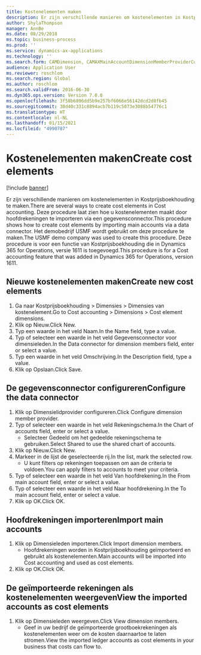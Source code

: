 ```yaml
---
title: Kostenelementen maken
description: Er zijn verschillende manieren om kostenelementen in Kostprijsboekhouding te maken.
author: ShylaThompson
manager: AnnBe
ms.date: 08/29/2018
ms.topic: business-process
ms.prod: ''
ms.service: dynamics-ax-applications
ms.technology: ''
ms.search.form: CAMDimension, CAMAXMainAccountDimensionMemberProviderConfiguration, CAMDimensionMember
audience: Application User
ms.reviewer: roschlom
ms.search.region: Global
ms.author: roschlom
ms.search.validFrom: 2016-06-30
ms.dyn365.ops.version: Version 7.0.0
ms.openlocfilehash: 3f58b6896dd5b9e257bf6066e56142dcd2d8fb45
ms.sourcegitcommit: 38d40c331c8894acb7b119c5073e3088b54776c1
ms.translationtype: HT
ms.contentlocale: nl-NL
ms.lasthandoff: 01/15/2021
ms.locfileid: "4990787"
---
```

# <a name="create-cost-elements"></a><span data-ttu-id="dca98-103">Kostenelementen maken</span><span class="sxs-lookup"><span data-stu-id="dca98-103">Create cost elements</span></span> 

[!include [banner](../../includes/banner.md)]

<span data-ttu-id="dca98-104">Er zijn verschillende manieren om kostenelementen in Kostprijsboekhouding te maken.</span><span class="sxs-lookup"><span data-stu-id="dca98-104">There are several ways to create cost elements in Cost accounting.</span></span> <span data-ttu-id="dca98-105">Deze procedure laat zien hoe u kostenelementen maakt door hoofdrekeningen te importeren via een gegevensconnector.</span><span class="sxs-lookup"><span data-stu-id="dca98-105">This procedure shows how to create cost elements by importing main accounts via a data connector.</span></span> <span data-ttu-id="dca98-106">Het demobedrijf USMF wordt gebruikt om deze procedure te maken.</span><span class="sxs-lookup"><span data-stu-id="dca98-106">The USMF demo company was used to create this procedure.</span></span> <span data-ttu-id="dca98-107">Deze procedure is voor een functie van Kostprijsboekhouding die in Dynamics 365 for Operations, versie 1611 is toegevoegd.</span><span class="sxs-lookup"><span data-stu-id="dca98-107">This procedure is for a Cost accounting feature that was added in Dynamics 365 for Operations, version 1611.</span></span>


## <a name="create-new-cost-elements"></a><span data-ttu-id="dca98-108">Nieuwe kostenelementen maken</span><span class="sxs-lookup"><span data-stu-id="dca98-108">Create new cost elements</span></span>
1. <span data-ttu-id="dca98-109">Ga naar Kostprijsboekhouding > Dimensies > Dimensies van kostenelement.</span><span class="sxs-lookup"><span data-stu-id="dca98-109">Go to Cost accounting > Dimensions > Cost element dimensions.</span></span>
2. <span data-ttu-id="dca98-110">Klik op Nieuw.</span><span class="sxs-lookup"><span data-stu-id="dca98-110">Click New.</span></span>
3. <span data-ttu-id="dca98-111">Typ een waarde in het veld Naam.</span><span class="sxs-lookup"><span data-stu-id="dca98-111">In the Name field, type a value.</span></span>
4. <span data-ttu-id="dca98-112">Typ of selecteer een waarde in het veld Gegevensconnector voor dimensieleden.</span><span class="sxs-lookup"><span data-stu-id="dca98-112">In the Data connector for dimension members field, enter or select a value.</span></span>
5. <span data-ttu-id="dca98-113">Typ een waarde in het veld Omschrijving.</span><span class="sxs-lookup"><span data-stu-id="dca98-113">In the Description field, type a value.</span></span>
6. <span data-ttu-id="dca98-114">Klik op Opslaan.</span><span class="sxs-lookup"><span data-stu-id="dca98-114">Click Save.</span></span>

## <a name="configure-the-data-connector"></a><span data-ttu-id="dca98-115">De gegevensconnector configureren</span><span class="sxs-lookup"><span data-stu-id="dca98-115">Configure the data connector</span></span>
1. <span data-ttu-id="dca98-116">Klik op Dimensielidprovider configureren.</span><span class="sxs-lookup"><span data-stu-id="dca98-116">Click Configure dimension member provider.</span></span>
2. <span data-ttu-id="dca98-117">Typ of selecteer een waarde in het veld Rekeningschema.</span><span class="sxs-lookup"><span data-stu-id="dca98-117">In the Chart of accounts field, enter or select a value.</span></span>
    * <span data-ttu-id="dca98-118">Selecteer Gedeeld om het gedeelde rekeningschema te gebruiken.</span><span class="sxs-lookup"><span data-stu-id="dca98-118">Select Shared to use the shared chart of accounts.</span></span>  
3. <span data-ttu-id="dca98-119">Klik op Nieuw.</span><span class="sxs-lookup"><span data-stu-id="dca98-119">Click New.</span></span>
4. <span data-ttu-id="dca98-120">Markeer in de lijst de geselecteerde rij.</span><span class="sxs-lookup"><span data-stu-id="dca98-120">In the list, mark the selected row.</span></span>
    * <span data-ttu-id="dca98-121">U kunt filters op rekeningen toepassen om aan de criteria te voldoen.</span><span class="sxs-lookup"><span data-stu-id="dca98-121">You can apply filters to accounts to meet your criteria.</span></span>  
5. <span data-ttu-id="dca98-122">Typ of selecteer een waarde in het veld Van hoofdrekening.</span><span class="sxs-lookup"><span data-stu-id="dca98-122">In the From main account field, enter or select a value.</span></span>
6. <span data-ttu-id="dca98-123">Typ of selecteer een waarde in het veld Naar hoofdrekening.</span><span class="sxs-lookup"><span data-stu-id="dca98-123">In the To main account field, enter or select a value.</span></span>
7. <span data-ttu-id="dca98-124">Klik op OK.</span><span class="sxs-lookup"><span data-stu-id="dca98-124">Click OK.</span></span>

## <a name="import-main-accounts"></a><span data-ttu-id="dca98-125">Hoofdrekeningen importeren</span><span class="sxs-lookup"><span data-stu-id="dca98-125">Import main accounts</span></span>
1. <span data-ttu-id="dca98-126">Klik op Dimensieleden importeren.</span><span class="sxs-lookup"><span data-stu-id="dca98-126">Click Import dimension members.</span></span>
    * <span data-ttu-id="dca98-127">Hoofdrekeningen worden in Kostprijsboekhouding geïmporteerd en gebruikt als kostenelementen.</span><span class="sxs-lookup"><span data-stu-id="dca98-127">Main accounts will be imported into Cost accounting and used as cost elements.</span></span>  
2. <span data-ttu-id="dca98-128">Klik op OK.</span><span class="sxs-lookup"><span data-stu-id="dca98-128">Click OK.</span></span>

## <a name="view-the-imported-accounts-as-cost-elements"></a><span data-ttu-id="dca98-129">De geïmporteerde rekeningen als kostenelementen weergeven</span><span class="sxs-lookup"><span data-stu-id="dca98-129">View the imported accounts as cost elements</span></span>
1. <span data-ttu-id="dca98-130">Klik op Dimensieleden weergeven.</span><span class="sxs-lookup"><span data-stu-id="dca98-130">Click View dimension members.</span></span>
    * <span data-ttu-id="dca98-131">Geef in uw bedrijf de geïmporteerde grootboekrekeningen als kostenelementen weer om de kosten daarnaartoe te laten stromen.</span><span class="sxs-lookup"><span data-stu-id="dca98-131">View the imported ledger accounts as cost elements in your business that costs can flow to.</span></span>  

